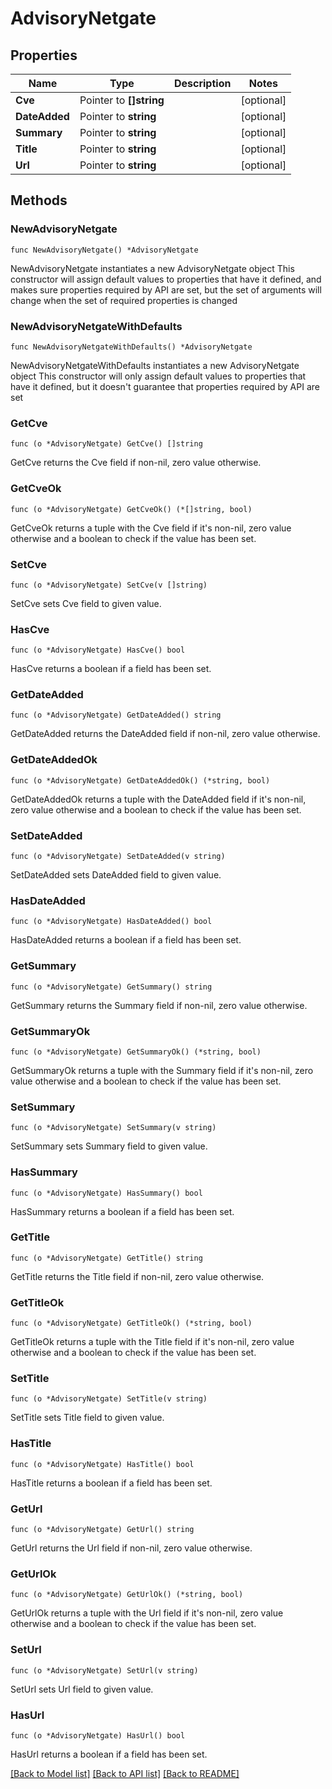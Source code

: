 # AdvisoryNetgate

## Properties

Name | Type | Description | Notes
------------ | ------------- | ------------- | -------------
**Cve** | Pointer to **[]string** |  | [optional] 
**DateAdded** | Pointer to **string** |  | [optional] 
**Summary** | Pointer to **string** |  | [optional] 
**Title** | Pointer to **string** |  | [optional] 
**Url** | Pointer to **string** |  | [optional] 

## Methods

### NewAdvisoryNetgate

`func NewAdvisoryNetgate() *AdvisoryNetgate`

NewAdvisoryNetgate instantiates a new AdvisoryNetgate object
This constructor will assign default values to properties that have it defined,
and makes sure properties required by API are set, but the set of arguments
will change when the set of required properties is changed

### NewAdvisoryNetgateWithDefaults

`func NewAdvisoryNetgateWithDefaults() *AdvisoryNetgate`

NewAdvisoryNetgateWithDefaults instantiates a new AdvisoryNetgate object
This constructor will only assign default values to properties that have it defined,
but it doesn't guarantee that properties required by API are set

### GetCve

`func (o *AdvisoryNetgate) GetCve() []string`

GetCve returns the Cve field if non-nil, zero value otherwise.

### GetCveOk

`func (o *AdvisoryNetgate) GetCveOk() (*[]string, bool)`

GetCveOk returns a tuple with the Cve field if it's non-nil, zero value otherwise
and a boolean to check if the value has been set.

### SetCve

`func (o *AdvisoryNetgate) SetCve(v []string)`

SetCve sets Cve field to given value.

### HasCve

`func (o *AdvisoryNetgate) HasCve() bool`

HasCve returns a boolean if a field has been set.

### GetDateAdded

`func (o *AdvisoryNetgate) GetDateAdded() string`

GetDateAdded returns the DateAdded field if non-nil, zero value otherwise.

### GetDateAddedOk

`func (o *AdvisoryNetgate) GetDateAddedOk() (*string, bool)`

GetDateAddedOk returns a tuple with the DateAdded field if it's non-nil, zero value otherwise
and a boolean to check if the value has been set.

### SetDateAdded

`func (o *AdvisoryNetgate) SetDateAdded(v string)`

SetDateAdded sets DateAdded field to given value.

### HasDateAdded

`func (o *AdvisoryNetgate) HasDateAdded() bool`

HasDateAdded returns a boolean if a field has been set.

### GetSummary

`func (o *AdvisoryNetgate) GetSummary() string`

GetSummary returns the Summary field if non-nil, zero value otherwise.

### GetSummaryOk

`func (o *AdvisoryNetgate) GetSummaryOk() (*string, bool)`

GetSummaryOk returns a tuple with the Summary field if it's non-nil, zero value otherwise
and a boolean to check if the value has been set.

### SetSummary

`func (o *AdvisoryNetgate) SetSummary(v string)`

SetSummary sets Summary field to given value.

### HasSummary

`func (o *AdvisoryNetgate) HasSummary() bool`

HasSummary returns a boolean if a field has been set.

### GetTitle

`func (o *AdvisoryNetgate) GetTitle() string`

GetTitle returns the Title field if non-nil, zero value otherwise.

### GetTitleOk

`func (o *AdvisoryNetgate) GetTitleOk() (*string, bool)`

GetTitleOk returns a tuple with the Title field if it's non-nil, zero value otherwise
and a boolean to check if the value has been set.

### SetTitle

`func (o *AdvisoryNetgate) SetTitle(v string)`

SetTitle sets Title field to given value.

### HasTitle

`func (o *AdvisoryNetgate) HasTitle() bool`

HasTitle returns a boolean if a field has been set.

### GetUrl

`func (o *AdvisoryNetgate) GetUrl() string`

GetUrl returns the Url field if non-nil, zero value otherwise.

### GetUrlOk

`func (o *AdvisoryNetgate) GetUrlOk() (*string, bool)`

GetUrlOk returns a tuple with the Url field if it's non-nil, zero value otherwise
and a boolean to check if the value has been set.

### SetUrl

`func (o *AdvisoryNetgate) SetUrl(v string)`

SetUrl sets Url field to given value.

### HasUrl

`func (o *AdvisoryNetgate) HasUrl() bool`

HasUrl returns a boolean if a field has been set.


[[Back to Model list]](../README.md#documentation-for-models) [[Back to API list]](../README.md#documentation-for-api-endpoints) [[Back to README]](../README.md)


